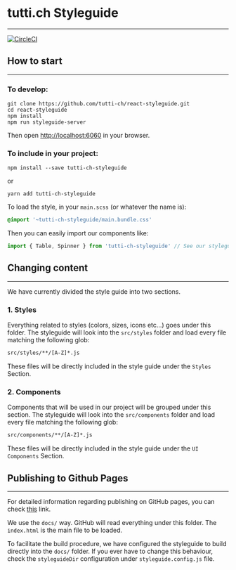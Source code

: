 # tutti.ch Styleguide
---
[![CircleCI](https://img.shields.io/circleci/project/github/tutti-ch/react-styleguide.svg)](https://circleci.com/gh/tutti-ch/react-styleguide)

## How to start
---
### To develop:

```
git clone https://github.com/tutti-ch/react-styleguide.git
cd react-styleguide
npm install
npm run styleguide-server
```

Then open [http://localhost:6060](http://localhost:6060) in your browser.

### To include in your project:

```
npm install --save tutti-ch-styleguide
```
or
```
yarn add tutti-ch-styleguide
```

To load the style, in your `main.scss` (or whatever the name is):

```css
@import '~tutti-ch-styleguide/main.bundle.css'
```

Then you can easily import our components like: 

```javascript
import { Table, Spinner } from 'tutti-ch-styleguide' // See our styleguide for a full list of components
```

## Changing content
---

We have currently divided the style guide into two sections.

### 1. Styles

Everything related to styles (colors, sizes, icons etc...) goes under this folder. The styleguide will 
look into the `src/styles` folder and load every file matching the following glob:

```bash
src/styles/**/[A-Z]*.js
```

These files will be directly included in the style guide under the `Styles` Section.

### 2. Components

Components that will be used in our project will be grouped under this section. The styleguide will 
look into the `src/components` folder and load every file matching the following glob:
                                                                                    
```bash
src/components/**/[A-Z]*.js
```

These files will be directly included in the style guide under the `UI Components` Section.


## Publishing to Github Pages
---

For detailed information regarding publishing on GitHub pages, you can check
[this](https://help.github.com/articles/configuring-a-publishing-source-for-github-pages/) link.

We use the `docs/` way. GitHub will read everything under this folder. The `index.html` is 
the main file to be loaded.

To facilitate the build procedure, we have configured the styleguide to build directly into
the `docs/` folder. If you ever have to change this behaviour, check the `styleguideDir` configuration
under `styleguide.config.js` file.
